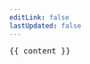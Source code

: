 ```yaml
---
editLink: false
lastUpdated: false
---
```


<script setup>
import { useRouter, withBase } from 'vitepress'
import { data } from './routes.data.ts'

const routes = data.map(e => e.url).filter(e => !['/', '/random'].includes(e));
const randomRoute = routes[Math.floor(Math.random() * routes.length)];
const content = randomRoute
    ? useRouter().go(withBase(randomRoute))
    : {
        msg: 'Error',
        data: Array.isArray(data) ? (data.length > 0 || 'empty arr') : 'not arr',
        routes: Array.isArray(routes) ? (routes.length > 0 || 'empty arr') : 'not arr',
        randomRoute: typeof randomRoute === 'string' ? randomRoute : 'not str',
    };
</script>
<pre>{{ content }}</pre>
